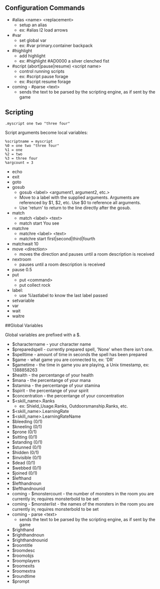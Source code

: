 ## Configuration Commands

* \#alias \<name\> \<replacement\>
    * setup an alias
    * ex: #alias l2 load arrows    
* \#var
    * set global var
    * ex: #var primary.container backpack
* \#highlight
    * add highlight
    * ex: #highlight #AD0000 a silver clenched fist
* \#script (abort|pause|resume) \<script name\>
    * control running scripts
    * ex: #script pause forage
    * ex: #script resume forage
* coming - \#parse \<text\>
	* sends the text to be parsed by the scripting engine, as if sent by the game

## Scripting

    .myscript one two "three four"
   
Script arguments become local variables:
	
    %scriptname = myscript
	%0 = one two "three four"
	%1 = one
	%2 = two
	%3 = three four
    %argcount = 3

* echo
* exit
* goto
* gosub
    * gosub &lt;label&gt; &lt;argument1, argument2, etc.&gt;
    * Move to a label with the supplied arguments.  Arguments are referenced by $1, $2, etc.  Use $0 to reference all arguments.
    * Use 'return' to return to the line directly after the gosub.
* match
	* match &lt;label&gt; &lt;text&gt;
	* match start You see
* matchre
	* matchre &lt;label&gt; &lt;text&gt;
	* matchre start first|second|third|fourth
* matchwait 10
* move \<direction\>
    * moves the direction and pauses until a room description is received
* nextroom
    * pauses until a room description is received
* pause 0.5
* put
 	* put &lt;command&gt;
	* put collect rock
* label:
    * use %lastlabel to know the last label passed
* setvariable
* var
* wait
* waitre

##Global Variables

Global variables are prefixed with a $.

* $charactername - your character name
* $preparedspell - currently prepared spell, 'None' when there isn't one.
* $spelltime - amount of time in seconds the spell has been prepared
* $game - what game you are connected to, ex: 'DR'
* $gametime - the time in game you are playing, a Unix timestamp, ex: 1388858263
* $health - the percentange of your health
* $mana - the percentange of your mana
* $stamina - the percentange of your stamina
* $spirit - the percentange of your spirit
* $concentration - the percentange of your concentration
* $&lt;skill_name&gt;.Ranks
    * ex: Shield_Usage.Ranks, Outdoorsmanship.Ranks, etc.
* $&lt;skill_name&gt;.LearningRate
* $&lt;skill_name&gt;.LearningRateName
* $bleeding (0/1)
* $kneeling (0/1)
* $prone (0/1)
* $sitting (0/1)
* $standing (0/1)
* $stunned (0/1)
* $hidden (0/1)
* $invisible (0/1)
* $dead (0/1)
* $webbed (0/1)
* $joined (0/1)
* $lefthand
* $lefthandnoun
* $lefthandnounid
* coming - $monstercount - the number of monsters in the room you are currently in; requires monsterbold to be set
* coming - $monsterlist - the names of the monsters in the room you are currently in; requires monsterbold to be set
* coming - parse \<text\>
	* sends the text to be parsed by the scripting engine, as if sent by the game
* $righthand
* $righthandnoun
* $righthandnounid
* $roomtitle
* $roomdesc
* $roomobjs
* $roomplayers
* $roomexits
* $roomextra
* $roundtime
* $prompt